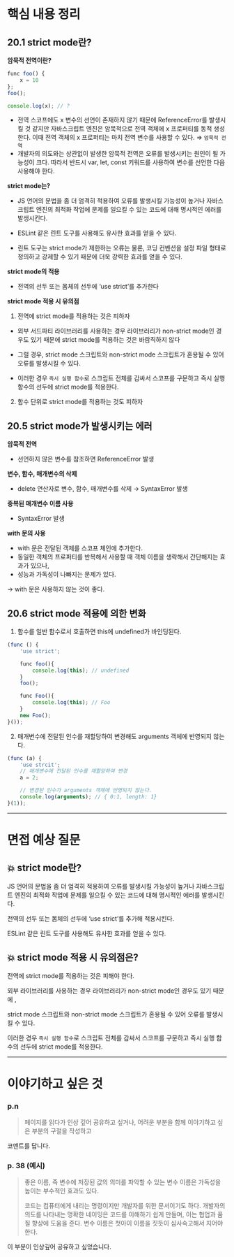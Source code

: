 # **핵심 내용 정리**

## **20.1 strict mode란?**

**암묵적 전역이란?**

```jsx
func foo() {
	x = 10
};
foo();

console.log(x); // ?
```

- 전역 스코프에도 x 변수의 선언이 존재하지 않기 때문에 ReferenceError를 발생시킬 것 같지만 자바스크립트 엔진은 암묵적으로 전역 객체에 x 프로퍼티를 동적 생성한다.
  이때 전역 객체의 x 프로퍼티는 마치 전역 변수를 사용할 수 있다.
  ⇒ `암묵적 전역`
- 개발자의 의도와는 상관없이 발생한 암묵적 전역은 오류를 발생시키는 원인이 될 가능성이 크다.
  따라서 반드시 var, let, const 키워드를 사용하여 변수를 선언한 다음 사용해야 한다.

**strict mode는?**

- JS 언어의 문법을 좀 더 엄격히 적용하여 오류를 발생시킬 가능성이 높거나 자바스크립트 엔진의 최적화 작업에 문제를 일으킬 수 있는 코드에 대해 명시적인 에러를 발생시킨다.

- ESLint 같은 린트 도구를 사용해도 유사한 효과를 얻을 수 있다.

- 린트 도구는 strict mode가 제한하는 오류는 물론, 코딩 컨벤션을 설정 파일 형태로 정의하고 강제할 수 있기 때문에 더욱 강력한 효과를 얻을 수 있다.

**strict mode의 적용**

- 전역의 선두 또는 몸체의 선두에 ‘use strict’를 추가한다

**strict mode 적용 시 유의점**

1. 전역에 strict mode를 적용하는 것은 피하자

- 외부 서드파티 라이브러리를 사용하는 경우 라이브러리가 non-strict mode인 경우도 있기 때문에 strict mode를 적용하는 것은 바람직하지 않다

- 그럴 경우, strict mode 스크립트와 non-strict mode 스크립트가 혼용될 수 있어 오류를 발생시킬 수 있다.

- 이러한 경우 `즉시 실행 함수`로 스크립트 전체를 감싸서 스코프를 구문하고 즉시 실행 함수의 선두에 strict mode를 적용한다.

2. 함수 단위로 strict mode를 적용하는 것도 피하자

## 20.5 strict mode가 발생시키는 에러

**암묵적 전역**

- 선언하지 않은 변수를 참조하면 ReferenceError 발생

**변수, 함수, 매개변수의 삭제**

- delete 연산자로 변수, 함수, 매개변수를 삭제 → SyntaxError 발생

**중복된 매개변수 이름 사용**

- SyntaxError 발생

**with 문의 사용**

- with 문은 전달된 객체를 스코프 체인에 추가한다.
- 동일한 객체의 프로퍼티를 반복해서 사용할 때 객체 이름을 생략해서 간단해지는 효과가 있으나,
- 성능과 가독성이 나빠지는 문제가 있다.

→ with 문은 사용하지 않는 것이 좋다.

## 20.6 strict mode 적용에 의한 변화

1. 함수를 일반 함수로서 호출하면 this에 undefined가 바인딩된다.

```jsx
(func () {
	'use strict';

	func foo(){
		console.log(this); // undefined
	}
	foo();

	func Foo(){
		console.log(this); // Foo
	}
	new Foo();
}());
```

2. 매개변수에 전달된 인수를 재할당하여 변경해도 arguments 객체에 반영되지 않는다.

```jsx
(func (a) {
	'use strcit';
	// 매개변수에 전달된 인수를 재할당하여 변경
	a = 2;

	// 변경된 인수가 arguments 객체에 반영되지 않는다.
	console.log(arguments); // { 0:1, length: 1}
}(1));
```

---

# 면접 예상 질문

## **💥** strict mode**란?**

JS 언어의 문법을 좀 더 엄격히 적용하여 오류를 발생시킬 가능성이 높거나 자바스크립트 엔진의 최적화 작업에 문제를 일으킬 수 있는 코드에 대해 명시적인 에러를 발생시킨다.

전역의 선두 또는 몸체의 선두에 ‘use strict’를 추가해 적용시킨다.

ESLint 같은 린트 도구를 사용해도 유사한 효과를 얻을 수 있다.

## **💥 strict mode 적용 시 유의점은?**

전역에 strict mode를 적용하는 것은 피해야 한다.

외부 라이브러리를 사용하는 경우 라이브러리가 non-strict mode인 경우도 있기 때문에 ,

strict mode 스크립트와 non-strict mode 스크립트가 혼용될 수 있어 오류를 발생시킬 수 있다.

이러한 경우 `즉시 실행 함수`로 스크립트 전체를 감싸서 스코프를 구문하고 즉시 실행 함수의 선두에 strict mode를 적용한다.

---

# 이야기하고 싶은 것

### p.n

> 페이지를 읽다가 인상 깊어 공유하고 싶거나, 어려운 부분을 함께 이야기하고 싶은 부분의 구절을 작성하고

코멘트를 답니다.

### p. 38 (예시)

> 좋은 이름, 즉 변수에 저장된 값의 의미를 파악할 수 있는 변수 이름은 가독성을 높이는 부수적인 효과도 있다.
>
> 코드는 컴퓨터에게 내리는 명령이지만 개발자를 위한 문서이기도 하다. 개발자의 의도를 나타내는 명확한 네이밍은 코드를 이해하기 쉽게 만들며, 이는 협업과 품질 향상에 도움을 준다. 변수 이름은 첫아이 이름을 짓듯이 심사숙고해서 지어야 한다.

이 부분이 인상깊어 공유하고 싶었습니다.
